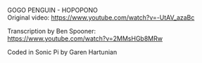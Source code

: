  GOGO PENGUIN - HOPOPONO                                        
 Original video: https://www.youtube.com/watch?v=-UtAV_azaBc    
                                                                
 Transcription by Ben Spooner:                                  
 https://www.youtube.com/watch?v=2MMsHGb8MRw                    
                                                                
 Coded in Sonic Pi by Garen Hartunian                           
